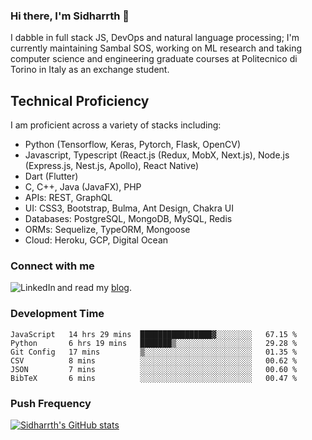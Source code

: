 ### Hi there, I'm Sidharrth 👋

I dabble in full stack JS, DevOps and natural language processing; I'm currently maintaining Sambal SOS, working on ML research and taking computer science and engineering graduate courses at Politecnico di Torino in Italy as an exchange student. 

## Technical Proficiency
I am proficient across a variety of stacks including:
- Python (Tensorflow, Keras, Pytorch, Flask, OpenCV)
- Javascript, Typescript (React.js (Redux, MobX, Next.js), Node.js (Express.js, Nest.js, Apollo), React Native)
- Dart (Flutter)
- C, C++, Java (JavaFX), PHP
- APIs: REST, GraphQL
- UI: CSS3, Bootstrap, Bulma, Ant Design, Chakra UI
- Databases: PostgreSQL, MongoDB, MySQL, Redis
- ORMs: Sequelize, TypeORM, Mongoose
- Cloud: Heroku, GCP, Digital Ocean

### Connect with me

[<img align="left" alt="LinkedIn" src="https://img.shields.io/badge/linkedin-%230077B5.svg?&style=for-the-badge&logo=linkedin&logoColor=white" />][linkedin]
and read my [blog].


### Development Time
<!--START_SECTION:waka-->

```text
JavaScript   14 hrs 29 mins  ████████████████▓░░░░░░░░   67.15 %
Python       6 hrs 19 mins   ███████▒░░░░░░░░░░░░░░░░░   29.28 %
Git Config   17 mins         ▒░░░░░░░░░░░░░░░░░░░░░░░░   01.35 %
CSV          8 mins          ░░░░░░░░░░░░░░░░░░░░░░░░░   00.62 %
JSON         7 mins          ░░░░░░░░░░░░░░░░░░░░░░░░░   00.60 %
BibTeX       6 mins          ░░░░░░░░░░░░░░░░░░░░░░░░░   00.47 %
```

<!--END_SECTION:waka-->

### Push Frequency
[![Sidharrth's GitHub stats](https://github-readme-stats.vercel.app/api?username=sidharrth2002&show_icons=true)](https://github.com/sidharrth2002/github-readme-stats)

[site]: https://sidharrth.me/
[blog]: https://mathsforgeeks.org/blog
[linkedin]: https://www.linkedin.com/in/sidharrth-nagappan/
